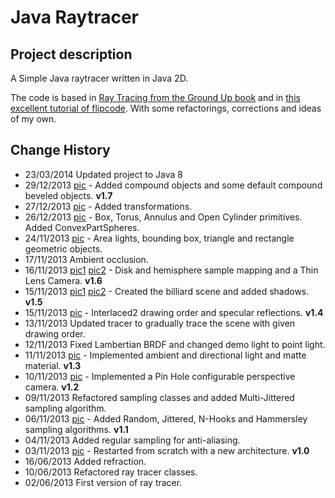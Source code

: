 Java Raytracer
==============

Project description
-------------------

A Simple Java raytracer written in Java 2D.

The code is based in [Ray Tracing from the Ground Up book][1] and in [this excellent tutorial of flipcode][2].
With some refactorings, corrections and ideas of my own.

Change History
--------------
- 23/03/2014 Updated project to Java 8
- 29/12/2013 [pic][15] - Added compound objects and some default compound beveled objects. **v1.7**
- 27/12/2013 [pic][14] - Added transformations.
- 26/12/2013 [pic][13] - Box, Torus, Annulus and Open Cylinder primitives. Added ConvexPartSpheres.
- 24/11/2013 [pic][12] - Area lights, bounding box, triangle and rectangle geometric objects.
- 17/11/2013 Ambient occlusion.
- 16/11/2013 [pic1][10] [pic2][11] - Disk and hemisphere sample mapping and a Thin Lens Camera. **v1.6**
- 15/11/2013 [pic1][8] [pic2][9] - Created the billiard scene and added shadows. **v1.5**
- 15/11/2013 [pic][7] - Interlaced2 drawing order and specular reflections. **v1.4**
- 13/11/2013 Updated tracer to gradually trace the scene with given drawing order.
- 12/11/2013 Fixed Lambertian BRDF and changed demo light to point light.
- 11/11/2013 [pic][6] - Implemented ambient and directional light and matte material. **v1.3**
- 10/11/2013 [pic][5] - Implemented a Pin Hole configurable perspective camera. **v1.2**
- 09/11/2013 Refactored sampling classes and added Multi-Jittered sampling algorithm.
- 06/11/2013 [pic][4] - Added Random, Jittered, N-Hooks and Hammersley sampling algorithms. **v1.1**
- 04/11/2013 Added regular sampling for anti-aliasing.
- 03/11/2013 [pic][3] - Restarted from scratch with a new architecture. **v1.0**
- 16/06/2013 Added refraction.
- 10/06/2013 Refactored ray tracer classes.
- 02/06/2013 First version of ray tracer.

[1]: http://www.raytracegroundup.com/ "Ray tracing from the Ground Up - Kevin Suffern"
[2]: http://www.flipcode.com/archives/Raytracing_Topics_Techniques-Part_1_Introduction.shtml "Flipcode Raytracing Tutorial"
[3]: https://lh6.googleusercontent.com/-lN7F5S4R1LQ/UnbEfeIkyyI/AAAAAAAAAm8/Pameytz-NdQ/w2166-h1218-no/raytracer+HD.png
[4]: https://lh6.googleusercontent.com/-941Nz-j3HlE/UnrwnRnmSAI/AAAAAAAAAn8/R_aC_oi5x9U/w2166-h1218-no/raytracer+HD+2.png
[5]: https://lh3.googleusercontent.com/--yIntWMu9xo/Un-9o1V4ZmI/AAAAAAAAApM/FAdwmTFHOE0/w2166-h1218-no/JavaTracer-v1_2.png
[6]: https://lh4.googleusercontent.com/-cITg5h_czQs/UoGNOa3_1PI/AAAAAAAAAqk/TgiUZUK_wPc/w2166-h1218-no/JavaTracer-v1_3.png
[7]: https://lh4.googleusercontent.com/-bvztZYWeD3g/UobIjPY42HI/AAAAAAAAAr8/YYlYYyUTPG8/w2052-h1154-no/JavaTracer-v1_4.png
[8]: https://lh6.googleusercontent.com/-XPU4i0vyCoI/Uobl0yz1RdI/AAAAAAAAAss/mvfhykmbREg/w2052-h1154-no/JavaTracer-v1_5.png
[9]: https://lh3.googleusercontent.com/-uuXz46IKQdQ/Uofs_QJIgKI/AAAAAAAAAt8/oBLMQSbrTeo/w2236-h1258-no/Java+Raytracer-v1_5_Billiard.png
[10]: https://lh6.googleusercontent.com/-9lyr5F29fq8/Uogopv2JY3I/AAAAAAAAAus/_RlVGEBpDaI/w2166-h1218-no/Java+Raytracer-v1_6_Billiard.png
[11]: https://lh5.googleusercontent.com/-sbpa31fUUqg/UogsAEPO72I/AAAAAAAAAvM/ZqereRyMQ0A/w2166-h1218-no/Java+Raytracer-v1_6_Billiard_2.png
[12]: https://lh4.googleusercontent.com/-TYZSbG9S8RA/UpGBThuw1II/AAAAAAAAAwk/Xoktz2Pw-no/w2166-h1218-no/Java+Raytracer-v1_7b_Billiard.png
[13]: https://lh5.googleusercontent.com/-iTzZAUql6Bc/Urxy3kjAHRI/AAAAAAAAAzo/PTjOzKKd9Os/w2166-h1218-no/Java+Raytracer-v1_7b_Objects.png
[14]: https://lh3.googleusercontent.com/-iMX6XsUjJoE/Ur41qAo-HXI/AAAAAAAAA1E/kGuJsYV1Kwo/w2236-h1258-no/Java+Raytracer-v1_7b_Objects.png
[15]: https://lh4.googleusercontent.com/-QH7dE8P-THI/Ur_JifWJ9TI/AAAAAAAAA14/ui1us1GDawA/w2236-h1258-no/Java+Raytracer-v1_7_Objects.png